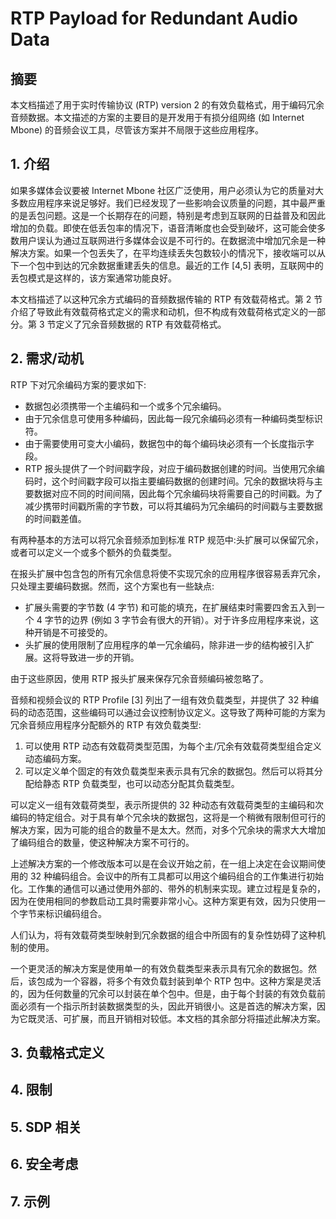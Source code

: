 # RTP Payload for Redundant Audio Data

## 摘要

本文档描述了用于实时传输协议 (RTP) version 2 的有效负载格式，用于编码冗余音频数据。本文描述的方案的主要目的是开发用于有损分组网络 (如 Internet Mbone) 的音频会议工具，尽管该方案并不局限于这些应用程序。

## 1. 介绍

如果多媒体会议要被 Internet Mbone 社区广泛使用，用户必须认为它的质量对大多数应用程序来说足够好。我们已经发现了一些影响会议质量的问题，其中最严重的是丢包问题。这是一个长期存在的问题，特别是考虑到互联网的日益普及和因此增加的负载。即使在低丢包率的情况下，语音清晰度也会受到破坏，这可能会使多数用户误认为通过互联网进行多媒体会议是不可行的。在数据流中增加冗余是一种解决方案。如果一个包丢失了，在平均连续丢失包数较小的情况下，接收端可以从下一个包中到达的冗余数据重建丢失的信息。最近的工作 [4,5] 表明，互联网中的丢包模式是这样的，该方案通常功能良好。

本文档描述了以这种冗余方式编码的音频数据传输的 RTP 有效载荷格式。第 2 节介绍了导致此有效载荷格式定义的需求和动机，但不构成有效载荷格式定义的一部分。第 3 节定义了冗余音频数据的 RTP 有效载荷格式。

## 2. 需求/动机

RTP 下对冗余编码方案的要求如下:

- 数据包必须携带一个主编码和一个或多个冗余编码。
- 由于冗余信息可使用多种编码，因此每一段冗余编码必须有一种编码类型标识符。
- 由于需要使用可变大小编码，数据包中的每个编码块必须有一个长度指示字段。
- RTP 报头提供了一个时间戳字段，对应于编码数据创建的时间。当使用冗余编码时，这个时间戳字段可以指主要编码数据的创建时间。冗余的数据块将与主要数据对应不同的时间间隔，因此每个冗余编码块将需要自己的时间戳。为了减少携带时间戳所需的字节数，可以将其编码为冗余编码的时间戳与主要数据的时间戳差值。

有两种基本的方法可以将冗余音频添加到标准 RTP 规范中:头扩展可以保留冗余，或者可以定义一个或多个额外的负载类型。

在报头扩展中包含包的所有冗余信息将使不实现冗余的应用程序很容易丢弃冗余，只处理主要编码数据。然而，这个方案也有一些缺点:

- 扩展头需要的字节数 (4 字节) 和可能的填充，在扩展结束时需要四舍五入到一个 4 字节的边界 (例如 3 字节会有很大的开销）。对于许多应用程序来说，这种开销是不可接受的。
- 头扩展的使用限制了应用程序的单一冗余编码，除非进一步的结构被引入扩展。这将导致进一步的开销。

由于这些原因，使用 RTP 报头扩展来保存冗余音频编码被忽略了。

音频和视频会议的 RTP Profile [3] 列出了一组有效负载类型，并提供了 32 种编码的动态范围，这些编码可以通过会议控制协议定义。这导致了两种可能的方案为冗余音频应用程序分配额外的 RTP 有效负载类型:

1. 可以使用 RTP 动态有效载荷类型范围，为每个主/冗余有效载荷类型组合定义动态编码方案。
2. 可以定义单个固定的有效负载类型来表示具有冗余的数据包。然后可以将其分配给静态 RTP 负载类型，也可以动态分配其负载类型。

可以定义一组有效载荷类型，表示所提供的 32 种动态有效载荷类型的主编码和次编码的特定组合。对于具有单个冗余块的数据包，这将是一个稍微有限制但可行的解决方案，因为可能的组合的数量不是太大。然而，对多个冗余块的需求大大增加了编码组合的数量，使这种解决方案不可行的。

上述解决方案的一个修改版本可以是在会议开始之前，在一组上决定在会议期间使用的 32 种编码组合。会议中的所有工具都可以用这个编码组合的工作集进行初始化。工作集的通信可以通过使用外部的、带外的机制来实现。建立过程是复杂的，因为在使用相同的参数启动工具时需要非常小心。这种方案更有效，因为只使用一个字节来标识编码组合。

人们认为，将有效载荷类型映射到冗余数据的组合中所固有的复杂性妨碍了这种机制的使用。

一个更灵活的解决方案是使用单一的有效负载类型来表示具有冗余的数据包。然后，该包成为一个容器，将多个有效负载封装到单个 RTP 包中。这种方案是灵活的，因为任何数量的冗余可以封装在单个包中。但是，由于每个封装的有效负载前面必须有一个指示所封装数据类型的头，因此开销很小。这是首选的解决方案，因为它既灵活、可扩展，而且开销相对较低。本文档的其余部分将描述此解决方案。

## 3. 负载格式定义

## 4. 限制

## 5. SDP 相关

## 6. 安全考虑

## 7. 示例
